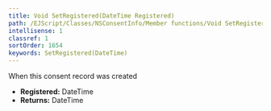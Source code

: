 ```yaml
---
title: Void SetRegistered(DateTime Registered)
path: /EJScript/Classes/NSConsentInfo/Member functions/Void SetRegistered(DateTime p_0)
intellisense: 1
classref: 1
sortOrder: 1654
keywords: SetRegistered(DateTime)
---
```



When this consent record was created



* **Registered:** DateTime
* **Returns:** DateTime


